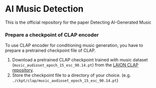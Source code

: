 # AI Music Detection
This is the official repository for the paper Detecting AI-Generated Music

### Prepare a checkpoint of CLAP encoder

To use CLAP encoder for conditioning music generation, you have to prepare a pretrained checkpoint file of CLAP.

1. Download a pretrained CLAP checkpoint trained with music dataset (`music_audioset_epoch_15_esc_90.14.pt`)
from the [LAION CLAP repository](https://github.com/LAION-AI/CLAP?tab=readme-ov-file#pretrained-models).
2. Store the checkpoint file to a directory of your choice. (e.g. `./ckpt/clap/music_audioset_epoch_15_esc_90.14.pt`)
